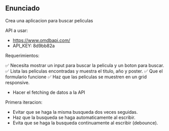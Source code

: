 ## Enunciado

Crea una aplicacion para buscar peliculas

API a usar:

- https://www.omdbapi.com/
- API_KEY: 8d9bb82a

Requerimientos:

✅ Necesita mostrar un input para buscar la pelicula y un boton para buscar.
✅ Lista las peliculas encontradas y muestra el titulo, año y poster.
✅ Que el formulario funcione
✅ Haz que las peliculas se muestren en un grid responsive.
- Hacer el fetching de datos a la API

Primera iteracion:

- Evitar que se haga la misma busqueda dos veces seguidas.
- Haz que la busqueda se haga automaticamente al escribir.
- Evita que se haga la busqueda continuamente al escribir (debounce).